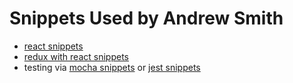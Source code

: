 # Snippets Used by Andrew Smith

* [react snippets](packages/react-snippets)
* [redux with react snippets](packages/redux-react-snippets)
* testing via [mocha snippets](packages/mocha-snippets) or [jest snippets](packages/jest-snippets)
